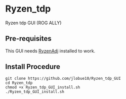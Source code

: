 # Ryzen_tdp
Ryzen tdp GUI  (ROG ALLY)

## Pre-requisites

This GUI needs [RyzenAdj](https://github.com/FlyGoat/RyzenAdj) installed to work.

## Install Procedure
```
git clone https://github.com/jlobue10/Ryzen_tdp_GUI
cd Ryzen_tdp
chmod +x Ryzen_tdp_GUI_install.sh
./Ryzen_tdp_GUI_install.sh
```
